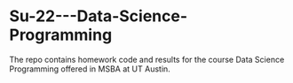 # Su-22---Data-Science-Programming
The repo contains  homework code and results for the course Data Science Programming offered in MSBA at UT Austin.
